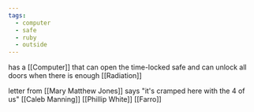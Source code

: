```yaml
---
tags:
  - computer
  - safe
  - ruby
  - outside
---
```

has a [[Computer]] that can open the time-locked safe
and can unlock all doors when there is enough [[Radiation]]

letter from [[Mary Matthew Jones]] says "it's cramped here with the 4 of us"
[[Caleb Manning]]
[[Phillip White]]
[[Farro]]
